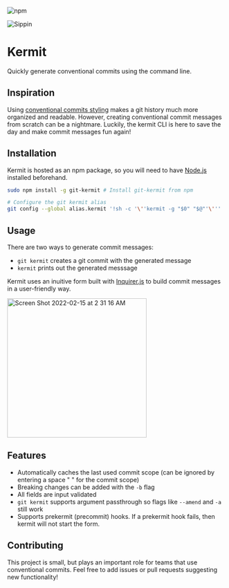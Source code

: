 ![npm](https://img.shields.io/npm/v/git-kermit?color=76FF03)

![Sippin](https://user-images.githubusercontent.com/24931732/154041469-7df2baad-c8ee-4c0c-a17e-63d7626ef40f.gif)

# Kermit
Quickly generate conventional commits using the command line.


## Inspiration
Using [conventional commits styling](https://www.conventionalcommits.org/en/v1.0.0/) makes a git history much more organized and readable.
However, creating conventional commit messages from scratch can be a nightmare. Luckily, the kermit CLI is here to save the day and make commit messages fun again!

## Installation
Kermit is hosted as an npm package, so you will need to have [Node.js](https://nodejs.org/en/) installed beforehand.
```bash
sudo npm install -g git-kermit # Install git-kermit from npm

# Configure the git kermit alias
git config --global alias.kermit '!sh -c '\''kermit -g "$0" "$@"'\'''
```
## Usage
There are two ways to generate commit messages:
* `git kermit` creates a git commit with the generated message
* `kermit` prints out the generated messsage

Kermit uses an inuitive form built with [Inquirer.js](https://www.npmjs.com/package/inquirer) to build commit messages in a user-friendly way.

<img width="322" alt="Screen Shot 2022-02-15 at 2 31 16 AM" src="https://user-images.githubusercontent.com/24931732/154043866-46cd428a-afbc-4e66-8f2d-67023915f956.png">

## Features
* Automatically caches the last used commit scope (can be ignored by entering a space " " for the commit scope)
* Breaking changes can be added with the `-b` flag
* All fields are input validated
* `git kermit` supports argument passthrough so flags like `--amend` and `-a` still work
* Supports prekermit (precommit) hooks. If a prekermit hook fails, then kermit will not start the form. 

## Contributing
This project is small, but plays an important role for teams that use conventional commits. Feel free to add issues or pull requests suggesting new functionality!
